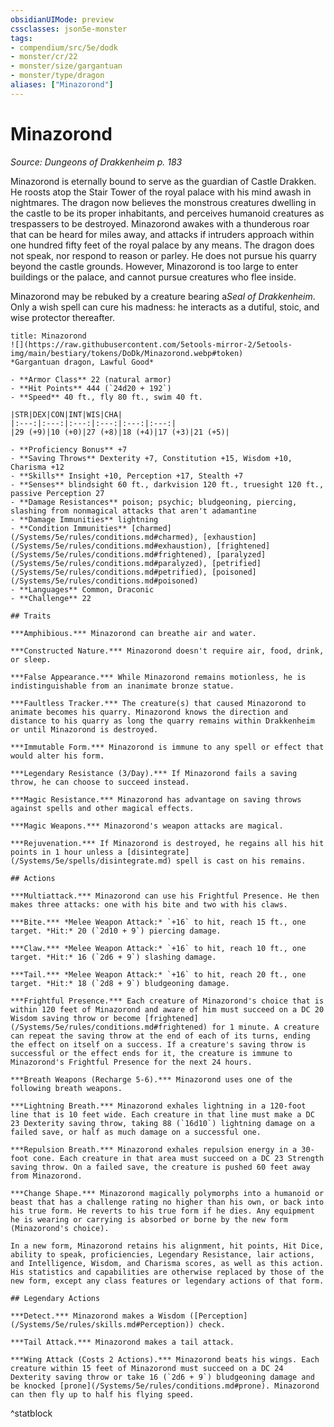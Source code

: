 ```yaml
---
obsidianUIMode: preview
cssclasses: json5e-monster
tags:
- compendium/src/5e/dodk
- monster/cr/22
- monster/size/gargantuan
- monster/type/dragon
aliases: ["Minazorond"]
---
```

# Minazorond
*Source: Dungeons of Drakkenheim p. 183*  

Minazorond is eternally bound to serve as the guardian of Castle Drakken. He roosts atop the Stair Tower of the royal palace with his mind awash in nightmares. The dragon now believes the monstrous creatures dwelling in the castle to be its proper inhabitants, and perceives humanoid creatures as trespassers to be destroyed. Minazorond awakes with a thunderous roar that can be heard for miles away, and attacks if intruders approach within one hundred fifty feet of the royal palace by any means. The dragon does not speak, nor respond to reason or parley. He does not pursue his quarry beyond the castle grounds. However, Minazorond is too large to enter buildings or the palace, and cannot pursue creatures who flee inside.

Minazorond may be rebuked by a creature bearing a*Seal of Drakkenheim*. Only a wish spell can cure his madness: he interacts as a dutiful, stoic, and wise protector thereafter.

```ad-statblock
title: Minazorond
![](https://raw.githubusercontent.com/5etools-mirror-2/5etools-img/main/bestiary/tokens/DoDk/Minazorond.webp#token)
*Gargantuan dragon, Lawful Good*

- **Armor Class** 22 (natural armor)
- **Hit Points** 444 (`24d20 + 192`)
- **Speed** 40 ft., fly 80 ft., swim 40 ft.

|STR|DEX|CON|INT|WIS|CHA|
|:---:|:---:|:---:|:---:|:---:|:---:|
|29 (+9)|10 (+0)|27 (+8)|18 (+4)|17 (+3)|21 (+5)|

- **Proficiency Bonus** +7
- **Saving Throws** Dexterity +7, Constitution +15, Wisdom +10, Charisma +12
- **Skills** Insight +10, Perception +17, Stealth +7
- **Senses** blindsight 60 ft., darkvision 120 ft., truesight 120 ft., passive Perception 27
- **Damage Resistances** poison; psychic; bludgeoning, piercing, slashing from nonmagical attacks that aren't adamantine
- **Damage Immunities** lightning
- **Condition Immunities** [charmed](/Systems/5e/rules/conditions.md#charmed), [exhaustion](/Systems/5e/rules/conditions.md#exhaustion), [frightened](/Systems/5e/rules/conditions.md#frightened), [paralyzed](/Systems/5e/rules/conditions.md#paralyzed), [petrified](/Systems/5e/rules/conditions.md#petrified), [poisoned](/Systems/5e/rules/conditions.md#poisoned)
- **Languages** Common, Draconic
- **Challenge** 22

## Traits

***Amphibious.*** Minazorond can breathe air and water.

***Constructed Nature.*** Minazorond doesn't require air, food, drink, or sleep.

***False Appearance.*** While Minazorond remains motionless, he is indistinguishable from an inanimate bronze statue.

***Faultless Tracker.*** The creature(s) that caused Minazorond to animate becomes his quarry. Minazorond knows the direction and distance to his quarry as long the quarry remains within Drakkenheim or until Minazorond is destroyed.

***Immutable Form.*** Minazorond is immune to any spell or effect that would alter his form.

***Legendary Resistance (3/Day).*** If Minazorond fails a saving throw, he can choose to succeed instead.

***Magic Resistance.*** Minazorond has advantage on saving throws against spells and other magical effects.

***Magic Weapons.*** Minazorond's weapon attacks are magical.

***Rejuvenation.*** If Minazorond is destroyed, he regains all his hit points in 1 hour unless a [disintegrate](/Systems/5e/spells/disintegrate.md) spell is cast on his remains.

## Actions

***Multiattack.*** Minazorond can use his Frightful Presence. He then makes three attacks: one with his bite and two with his claws.

***Bite.*** *Melee Weapon Attack:* `+16` to hit, reach 15 ft., one target. *Hit:* 20 (`2d10 + 9`) piercing damage.

***Claw.*** *Melee Weapon Attack:* `+16` to hit, reach 10 ft., one target. *Hit:* 16 (`2d6 + 9`) slashing damage.

***Tail.*** *Melee Weapon Attack:* `+16` to hit, reach 20 ft., one target. *Hit:* 18 (`2d8 + 9`) bludgeoning damage.

***Frightful Presence.*** Each creature of Minazorond's choice that is within 120 feet of Minazorond and aware of him must succeed on a DC 20 Wisdom saving throw or become [frightened](/Systems/5e/rules/conditions.md#frightened) for 1 minute. A creature can repeat the saving throw at the end of each of its turns, ending the effect on itself on a success. If a creature's saving throw is successful or the effect ends for it, the creature is immune to Minazorond's Frightful Presence for the next 24 hours.

***Breath Weapons (Recharge 5-6).*** Minazorond uses one of the following breath weapons.

***Lightning Breath.*** Minazorond exhales lightning in a 120-foot line that is 10 feet wide. Each creature in that line must make a DC 23 Dexterity saving throw, taking 88 (`16d10`) lightning damage on a failed save, or half as much damage on a successful one.

***Repulsion Breath.*** Minazorond exhales repulsion energy in a 30-foot cone. Each creature in that area must succeed on a DC 23 Strength saving throw. On a failed save, the creature is pushed 60 feet away from Minazorond.

***Change Shape.*** Minazorond magically polymorphs into a humanoid or beast that has a challenge rating no higher than his own, or back into his true form. He reverts to his true form if he dies. Any equipment he is wearing or carrying is absorbed or borne by the new form (Minazorond's choice).

In a new form, Minazorond retains his alignment, hit points, Hit Dice, ability to speak, proficiencies, Legendary Resistance, lair actions, and Intelligence, Wisdom, and Charisma scores, as well as this action. His statistics and capabilities are otherwise replaced by those of the new form, except any class features or legendary actions of that form.

## Legendary Actions

***Detect.*** Minazorond makes a Wisdom ([Perception](/Systems/5e/rules/skills.md#Perception)) check.

***Tail Attack.*** Minazorond makes a tail attack.

***Wing Attack (Costs 2 Actions).*** Minazorond beats his wings. Each creature within 15 feet of Minazorond must succeed on a DC 24 Dexterity saving throw or take 16 (`2d6 + 9`) bludgeoning damage and be knocked [prone](/Systems/5e/rules/conditions.md#prone). Minazorond can then fly up to half his flying speed.
```
^statblock